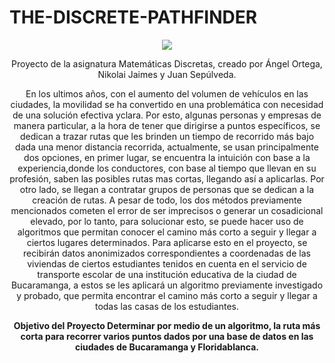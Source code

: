 # THE-DISCRETE-PATHFINDER
<p align = "center">
 <img src = "https://user-images.githubusercontent.com/98781350/155628266-19188afc-4ed0-488e-87e2-8dd1c453ef8b.jpeg">
</p>
<p align = "center">
Proyecto de la asignatura Matemáticas Discretas, creado por Ángel Ortega, Nikolai Jaimes y Juan Sepúlveda.
</p>
<p align = "center">
En los ultimos años, con el aumento del volumen de vehículos en las ciudades, la movilidad se ha convertido en una problemática con necesidad de una solución efectiva yclara. Por esto, algunas personas y empresas de manera particular, a la hora de tener que dirigirse a puntos específicos, se dedican a trazar rutas que les brinden un tiempo de    recorrido más bajo dada una menor distancia recorrida, actualmente, se usan principalmente dos opciones, en primer lugar, se encuentra la intuición con base a la experiencia,donde los conductores, con base al tiempo que llevan en su profesión, saben las posibles rutas mas cortas, llegando así a aplicarlas. Por otro lado, se llegan a contratar grupos de personas que se dedican a la creación de rutas. A pesar de todo, los dos métodos previamente mencionados cometen el error de ser imprecisos o generar un cosadicional elevado, por lo tanto, para solucionar esto, se puede hacer uso de algoritmos que permitan conocer el camino más corto a seguir y llegar a ciertos lugares      determinados. Para aplicarse esto en el proyecto, se recibirán datos anonimizados correspondientes a coordenadas de las viviendas de ciertos estudiantes tenidos en cuenta en el servicio de transporte escolar de una institución educativa de la ciudad de Bucaramanga, a estos se les aplicará un algoritmo previamente investigado y probado, que permita encontrar el camino más corto a seguir y llegar a todas las casas de los estudiantes.
</p>
<p align = "center">
  <b>Objetivo del Proyecto
     Determinar por medio de un algoritmo, la ruta más corta para recorrer varios puntos dados por una base de datos en las ciudades de Bucaramanga y Floridablanca.</b>
</p>
